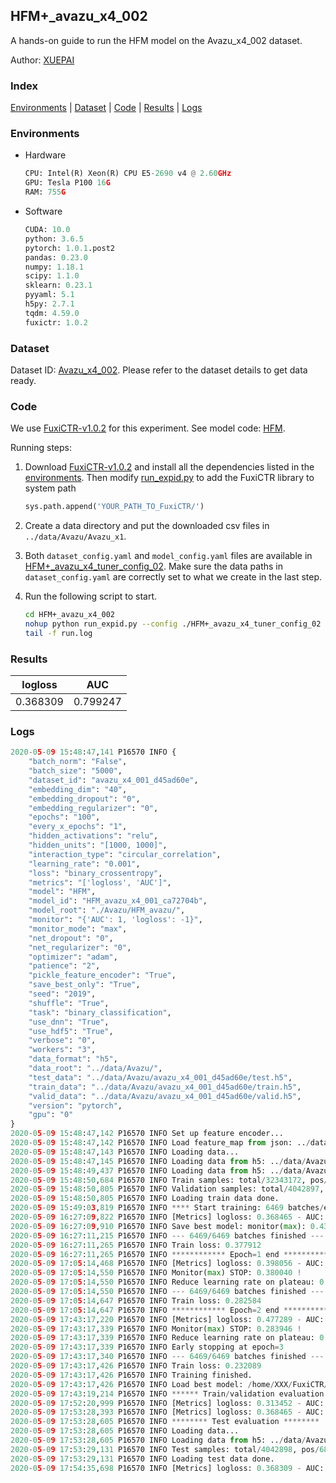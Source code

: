 ## HFM+_avazu_x4_002

A hands-on guide to run the HFM model on the Avazu_x4_002 dataset.

Author: [XUEPAI](https://github.com/xue-pai)

### Index
[Environments](#Environments) | [Dataset](#Dataset) | [Code](#Code) | [Results](#Results) | [Logs](#Logs)

### Environments
+ Hardware

  ```python
  CPU: Intel(R) Xeon(R) CPU E5-2690 v4 @ 2.60GHz
  GPU: Tesla P100 16G
  RAM: 755G

  ```

+ Software

  ```python
  CUDA: 10.0
  python: 3.6.5
  pytorch: 1.0.1.post2
  pandas: 0.23.0
  numpy: 1.18.1
  scipy: 1.1.0
  sklearn: 0.23.1
  pyyaml: 5.1
  h5py: 2.7.1
  tqdm: 4.59.0
  fuxictr: 1.0.2
  ```

### Dataset
Dataset ID: [Avazu_x4_002](https://github.com/openbenchmark/BARS/blob/master/ctr_prediction/datasets/Avazu/README.md#Avazu_x4_002). Please refer to the dataset details to get data ready.

### Code

We use [FuxiCTR-v1.0.2](fuxictr_url) for this experiment. See model code: [HFM](https://github.com/xue-pai/FuxiCTR/blob/v1.0.2/fuxictr/pytorch/models/HFM.py).

Running steps:

1. Download [FuxiCTR-v1.0.2](fuxictr_url) and install all the dependencies listed in the [environments](#environments). Then modify [run_expid.py](./run_expid.py#L5) to add the FuxiCTR library to system path
    
    ```python
    sys.path.append('YOUR_PATH_TO_FuxiCTR/')
    ```

2. Create a data directory and put the downloaded csv files in `../data/Avazu/Avazu_x1`.

3. Both `dataset_config.yaml` and `model_config.yaml` files are available in [HFM+_avazu_x4_tuner_config_02](./HFM+_avazu_x4_tuner_config_02). Make sure the data paths in `dataset_config.yaml` are correctly set to what we create in the last step.

4. Run the following script to start.

    ```bash
    cd HFM+_avazu_x4_002
    nohup python run_expid.py --config ./HFM+_avazu_x4_tuner_config_02 --expid HFM_avazu_x4_001_6f0738f0 --gpu 0 > run.log &
    tail -f run.log
    ```

### Results

| logloss | AUC  |
|:--------------------:|:--------------------:|
| 0.368309 | 0.799247  |


### Logs
```python
2020-05-09 15:48:47,141 P16570 INFO {
    "batch_norm": "False",
    "batch_size": "5000",
    "dataset_id": "avazu_x4_001_d45ad60e",
    "embedding_dim": "40",
    "embedding_dropout": "0",
    "embedding_regularizer": "0",
    "epochs": "100",
    "every_x_epochs": "1",
    "hidden_activations": "relu",
    "hidden_units": "[1000, 1000]",
    "interaction_type": "circular_correlation",
    "learning_rate": "0.001",
    "loss": "binary_crossentropy",
    "metrics": "['logloss', 'AUC']",
    "model": "HFM",
    "model_id": "HFM_avazu_x4_001_ca72704b",
    "model_root": "./Avazu/HFM_avazu/",
    "monitor": "{'AUC': 1, 'logloss': -1}",
    "monitor_mode": "max",
    "net_dropout": "0",
    "net_regularizer": "0",
    "optimizer": "adam",
    "patience": "2",
    "pickle_feature_encoder": "True",
    "save_best_only": "True",
    "seed": "2019",
    "shuffle": "True",
    "task": "binary_classification",
    "use_dnn": "True",
    "use_hdf5": "True",
    "verbose": "0",
    "workers": "3",
    "data_format": "h5",
    "data_root": "../data/Avazu/",
    "test_data": "../data/Avazu/avazu_x4_001_d45ad60e/test.h5",
    "train_data": "../data/Avazu/avazu_x4_001_d45ad60e/train.h5",
    "valid_data": "../data/Avazu/avazu_x4_001_d45ad60e/valid.h5",
    "version": "pytorch",
    "gpu": "0"
}
2020-05-09 15:48:47,142 P16570 INFO Set up feature encoder...
2020-05-09 15:48:47,142 P16570 INFO Load feature_map from json: ../data/Avazu/avazu_x4_001_d45ad60e/feature_map.json
2020-05-09 15:48:47,143 P16570 INFO Loading data...
2020-05-09 15:48:47,145 P16570 INFO Loading data from h5: ../data/Avazu/avazu_x4_001_d45ad60e/train.h5
2020-05-09 15:48:49,437 P16570 INFO Loading data from h5: ../data/Avazu/avazu_x4_001_d45ad60e/valid.h5
2020-05-09 15:48:50,684 P16570 INFO Train samples: total/32343172, pos/5492052, neg/26851120, ratio/16.98%
2020-05-09 15:48:50,805 P16570 INFO Validation samples: total/4042897, pos/686507, neg/3356390, ratio/16.98%
2020-05-09 15:48:50,805 P16570 INFO Loading train data done.
2020-05-09 15:49:03,819 P16570 INFO **** Start training: 6469 batches/epoch ****
2020-05-09 16:27:09,822 P16570 INFO [Metrics] logloss: 0.368465 - AUC: 0.798969
2020-05-09 16:27:09,910 P16570 INFO Save best model: monitor(max): 0.430504
2020-05-09 16:27:11,215 P16570 INFO --- 6469/6469 batches finished ---
2020-05-09 16:27:11,265 P16570 INFO Train loss: 0.377912
2020-05-09 16:27:11,265 P16570 INFO ************ Epoch=1 end ************
2020-05-09 17:05:14,468 P16570 INFO [Metrics] logloss: 0.398056 - AUC: 0.778096
2020-05-09 17:05:14,550 P16570 INFO Monitor(max) STOP: 0.380040 !
2020-05-09 17:05:14,550 P16570 INFO Reduce learning rate on plateau: 0.000100
2020-05-09 17:05:14,550 P16570 INFO --- 6469/6469 batches finished ---
2020-05-09 17:05:14,647 P16570 INFO Train loss: 0.282584
2020-05-09 17:05:14,647 P16570 INFO ************ Epoch=2 end ************
2020-05-09 17:43:17,220 P16570 INFO [Metrics] logloss: 0.477289 - AUC: 0.761235
2020-05-09 17:43:17,339 P16570 INFO Monitor(max) STOP: 0.283946 !
2020-05-09 17:43:17,339 P16570 INFO Reduce learning rate on plateau: 0.000010
2020-05-09 17:43:17,339 P16570 INFO Early stopping at epoch=3
2020-05-09 17:43:17,340 P16570 INFO --- 6469/6469 batches finished ---
2020-05-09 17:43:17,426 P16570 INFO Train loss: 0.232089
2020-05-09 17:43:17,426 P16570 INFO Training finished.
2020-05-09 17:43:17,426 P16570 INFO Load best model: /home/XXX/FuxiCTR/benchmarks/Avazu/HFM_avazu/avazu_x4_001_d45ad60e/HFM_avazu_x4_001_ca72704b_avazu_x4_001_d45ad60e_model.ckpt
2020-05-09 17:43:19,214 P16570 INFO ****** Train/validation evaluation ******
2020-05-09 17:52:20,999 P16570 INFO [Metrics] logloss: 0.313452 - AUC: 0.877523
2020-05-09 17:53:28,393 P16570 INFO [Metrics] logloss: 0.368465 - AUC: 0.798969
2020-05-09 17:53:28,605 P16570 INFO ******** Test evaluation ********
2020-05-09 17:53:28,605 P16570 INFO Loading data...
2020-05-09 17:53:28,605 P16570 INFO Loading data from h5: ../data/Avazu/avazu_x4_001_d45ad60e/test.h5
2020-05-09 17:53:29,131 P16570 INFO Test samples: total/4042898, pos/686507, neg/3356391, ratio/16.98%
2020-05-09 17:53:29,131 P16570 INFO Loading test data done.
2020-05-09 17:54:35,698 P16570 INFO [Metrics] logloss: 0.368309 - AUC: 0.799247

```
